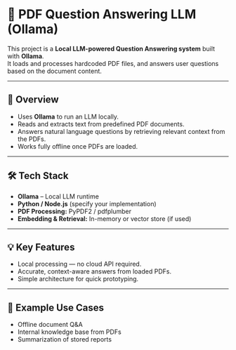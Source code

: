 # 📄 PDF Question Answering LLM (Ollama)

This project is a **Local LLM-powered Question Answering system** built with **Ollama**.  
It loads and processes hardcoded PDF files, and answers user questions based on the document content.

---

## 🚀 Overview
- Uses **Ollama** to run an LLM locally.
- Reads and extracts text from predefined PDF documents.
- Answers natural language questions by retrieving relevant context from the PDFs.
- Works fully offline once PDFs are loaded.

---

## 🛠 Tech Stack
- **Ollama** – Local LLM runtime
- **Python / Node.js** (specify your implementation)
- **PDF Processing:** PyPDF2 / pdfplumber
- **Embedding & Retrieval:** In-memory or vector store (if used)

---

## 💡 Key Features
- Local processing — no cloud API required.
- Accurate, context-aware answers from loaded PDFs.
- Simple architecture for quick prototyping.

---

## 📌 Example Use Cases
- Offline document Q&A
- Internal knowledge base from PDFs
- Summarization of stored reports
